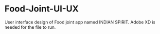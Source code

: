 # Food-Joint-UI-UX
User interface design of Food joint app named INDIAN SPIRIT.
Adobe XD is needed for the file to run.
